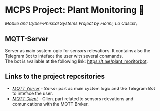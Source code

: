 # MCPS Project: Plant Monitoring :seedling:
*Mobile and Cyber-Phisical Systems Project by Fiorini, Lo Cascio*\

## MQTT-Server
Server as main system logic for sensors relevations.
It contains also the Telegram Bot to inteface the user with several commands.\
The bot is available at the following link:  https://t.me/plant_monitorbot.

## Links to the project repositories
- [_MQTT Server_](https://github.com/96hoshi/MQTT-server) - Server part as main system logic and the Telegram Bot to inteface the user.
- [_MQTT Client_](https://github.com/dufnill/MQTT-client) - Client part related to sensors relevations and comunications with the MQTT Broker.
